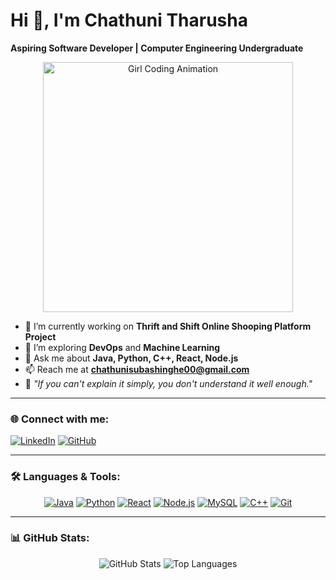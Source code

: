 # Hi 👋, I'm Chathuni Tharusha
**Aspiring Software Developer | Computer Engineering Undergraduate**
<p align="center">
  <img src="[https://media.giphy.com/media/26tn33aiTi1jkl6H6/giphy.gif](https://iconscout.com/lottie-animation/female-web-developer-7362399)" alt="Girl Coding Animation" width="400" />
</p>

- 🔭 I’m currently working on **Thrift and Shift Online Shooping Platform Project**
- 🌱 I’m exploring **DevOps** and **Machine Learning**
- 💬 Ask me about **Java, Python, C++, React, Node.js**
- 📫 Reach me at **chathunisubashinghe00@gmail.com**
- 🎯 *"If you can't explain it simply, you don't understand it well enough."*

---

### 🌐 Connect with me:
[![LinkedIn](https://img.shields.io/badge/LinkedIn-%230077B5.svg?style=for-the-badge&logo=linkedin&logoColor=white)](https://www.linkedin.com/in/chathuni-subasinghe-a5a91b220)
[![GitHub](https://img.shields.io/badge/GitHub-%2312100E.svg?style=for-the-badge&logo=github&logoColor=white)](https://github.com/ChathuniTharusha)

---

### 🛠️ Languages & Tools:
<p align="center">
  <a href="https://www.java.com/en/" target="_blank"><img src="https://img.shields.io/badge/Java-%23ED8B00.svg?style=for-the-badge&logo=java&logoColor=white" alt="Java" /></a>
  <a href="https://www.python.org/" target="_blank"><img src="https://img.shields.io/badge/Python-%2314354C.svg?style=for-the-badge&logo=python&logoColor=white" alt="Python" /></a>
  <a href="https://reactjs.org/" target="_blank"><img src="https://img.shields.io/badge/React-%2320232a.svg?style=for-the-badge&logo=react&logoColor=%2361DAFB" alt="React" /></a>
  <a href="https://nodejs.org/" target="_blank"><img src="https://img.shields.io/badge/Node.js-%23339933.svg?style=for-the-badge&logo=node.js&logoColor=white" alt="Node.js" /></a>
  <a href="https://www.mysql.com/" target="_blank"><img src="https://img.shields.io/badge/MySQL-%2300f.svg?style=for-the-badge&logo=mysql&logoColor=white" alt="MySQL" /></a>
  <a href="https://isocpp.org/" target="_blank"><img src="https://img.shields.io/badge/C++-%2300599C.svg?style=for-the-badge&logo=c%2B%2B&logoColor=white" alt="C++" /></a>
  <a href="https://git-scm.com/" target="_blank"><img src="https://img.shields.io/badge/Git-%23F05033.svg?style=for-the-badge&logo=git&logoColor=white" alt="Git" /></a>
</p>

---

### 📊 GitHub Stats:
<p align="center">
  <img src="https://github-readme-stats.vercel.app/api?username=ChathuniTharusha&show_icons=true&theme=radical" alt="GitHub Stats" />
  <img src="https://github-readme-stats.vercel.app/api/top-langs/?username=ChathuniTharusha&layout=compact&theme=radical" alt="Top Languages" />
</p>
